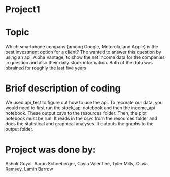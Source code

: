 # Project1

# Topic
Which smartphone company (among Google, Motorola, and Apple) is the best investment option for a client? The wanted to answer this question by using an api, Alpha Vantage, to show the net income data for the companies in question and also their daily stock information. Both of the data was obrained for roughly the last five years.

# Brief description of coding
We used api_test to figure out how to use the api. To recreate our data, you would need to first run the stock_api notebook and then the income_api notebook. These output csvs to the resources folder. Then, the plot notebook must be run. It reads in the csvs from the resources folder and does the statistical and graphical analyses. It outputs the graphs to the output folder.


# Project was done by:
Ashok Goyal, Aaron Schneberger, Cayla Valentine, Tyler Mills, Olivia Ramsey, Lamin Barrow
